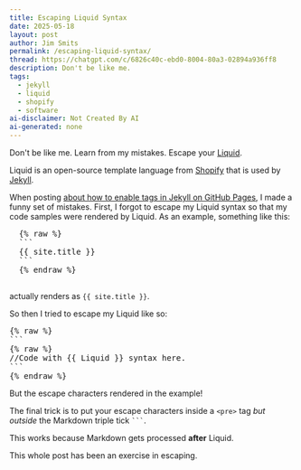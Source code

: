 ```yaml
---
title: Escaping Liquid Syntax
date: 2025-05-18
layout: post
author: Jim Smits
permalink: /escaping-liquid-syntax/
thread: https://chatgpt.com/c/6826c40c-ebd0-8004-80a3-02894a936ff8
description: Don't be like me.
tags:
  - jekyll
  - liquid
  - shopify
  - software
ai-disclaimer: Not Created By AI
ai-generated: none
---
```

Don't be like me. Learn from my mistakes. Escape your [Liquid](https://shopify.github.io/liquid/).

Liquid is an open-source template language from [Shopify](https://www.shopify.com/) that is used by [Jekyll](https://jekyllrb.com/).

When posting [about how to enable tags in Jekyll on GitHub Pages](/enabling-tags-in-jekyll-on-github-pages/), I made a funny set of mistakes. First, I forgot to escape my Liquid syntax so that my code samples were rendered by Liquid. As an example, something like this:

  <pre>
  {% raw %} 
  ```
  {{ site.title }}
  ``` 
  {% endraw %} 
  </pre>

  actually renders as `{{ site.title }}`.

So then I tried to escape my Liquid like so:

<pre>
{% raw %}
```
{% raw %}
//Code with {{ Liquid }} syntax here.
```
{% endraw %}
</pre>


But the escape characters rendered in the example!

The final trick is to put your escape characters inside a `<pre>` tag _but outside_ the Markdown triple tick ` ``` `. 

This works because Markdown gets processed **after** Liquid.

This whole post has been an exercise in escaping.
